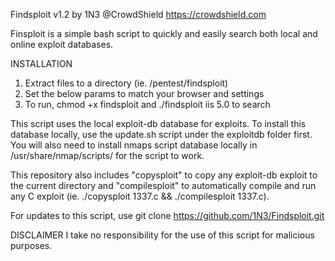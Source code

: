 Findsploit v1.2 by 1N3 @CrowdShield
https://crowdshield.com

Finsploit is a simple bash script to quickly and easily search both local and online exploit databases.

INSTALLATION
  1. Extract files to a directory (ie. /pentest/findsploit)
  2. Set the below params to match your browser and settings
  3. To run, chmod +x findsploit and ./findsploit iis 5.0 to search

This script uses the local exploit-db database for exploits. To install this database locally, use the update.sh script under the exploitdb folder first. You will also need to install nmaps script database locally in /usr/share/nmap/scripts/ for the script to work.

This repository also includes "copysploit" to copy any exploit-db exploit to the current directory and "compilesploit" to automatically compile and run any C exploit (ie. ./copysploit 1337.c && ./compilesploit 1337.c).

For updates to this script, use git clone https://github.com/1N3/Findsploit.git

DISCLAIMER
I take no responsibility for the use of this script for malicious purposes.
